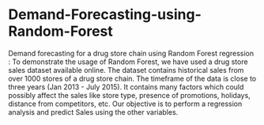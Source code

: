 # Demand-Forecasting-using-Random-Forest
Demand forecasting for a drug store chain using Random Forest regression : To demonstrate the usage of Random Forest, we have used a drug store sales dataset available online. The dataset contains historical sales from over 1000 stores of a drug store chain. The timeframe of the data is close to three years (Jan 2013 - July 2015). It contains many factors which could possibly affect the sales like store type, presence of promotions, holidays, distance from competitors, etc. Our objective is to perform a regression analysis and predict Sales using the other variables. 
